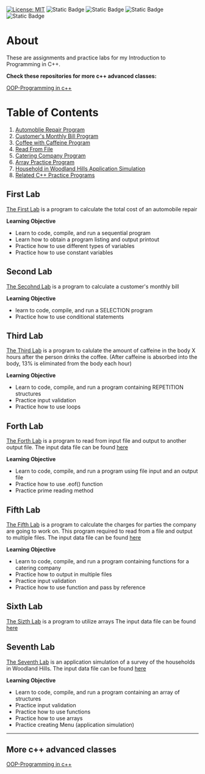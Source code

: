 [![License: MIT](https://img.shields.io/badge/License-MIT-yellow.svg)](https://opensource.org/licenses/MIT) ![Static Badge](https://img.shields.io/badge/C%2B%2B-Lang-pink?logo=c%2B%2B&link=https%3A%2F%2Fcplusplus.com%2F) ![Static Badge](https://img.shields.io/badge/Website-Jittapatrick-blue?logo=README&logoColor=%23999999&link=https%3A%2F%2Fbit.ly%2Fjittapatrick) ![Static Badge](https://img.shields.io/badge/Github-patrick2544-black?logo=Github&logoColor=%25230098FF&link=https%3A%2F%2Fgithub.com%2FPatrick2544) ![Static Badge](https://img.shields.io/badge/Paypal-donate-purple?logo=Paypal&logoColor=%25230098FF&link=https%3A%2F%2Fpaypal.me%2Fsjpmiles%3Fcountry.x%3DTH%26locale.x%3Dth_TH)

# About
These are assignments and practice labs for my Introduction to Programming in C++.

**Check these repositories for more c++ advanced classes:**

[OOP-Programming in c++](https://github.com/Patrick2544/OOP-Programming-cpp)

# Table of Contents
1. [Automoblie Repair Program](#First-Lab)
2. [Customer's Monthly Bill Program](#Second-Lab)
3. [Coffee with Caffeine Program](#Third-Lab)
4. [Read From File](#Forth-Lab)
5. [Catering Company Program](#Fifth-Lab)
6. [Array Practice Program](#Sizth-Lab)
7. [Household in Woodland Hills Application Simulation](#Seventh-Lab)
8. [Related C++ Practice Programs](#More-c-advanced-classes)
    
## First Lab
[The First Lab](https://github.com/Patrick2544/Intro-programming-cpp-/blob/main/cost%20of%20an%20automobile%20repair/main.cpp) is a program to calculate the total cost of an automobile repair

**Learning Objective**
* Learn to code, compile, and run a sequential program
* Learn how to obtain a program listing and output printout
* Practice how to use different types of variables
* Practice how to use constant variables

## Second Lab
[The Secohnd Lab](https://github.com/Patrick2544/Intro-programming-cpp-/tree/main/customer's%20monthly%20bill) is a program to calculate a customer's monthly bill

**Learning Objective**
* learn to code, compile, and run a SELECTION program
* Practice how to use conditional statements

## Third Lab
[The Third Lab](https://github.com/Patrick2544/Intro-programming-cpp-/tree/main/calulate%20the%20amount%20of%20caffeine%20in%20the%20body) is a program to calulate the amount of caffeine in the body X hours after the person drinks the coffee. (After caffeine is absorbed into the body, 13% is eliminated from the body each hour)

**Learning Objective**
* Learn to code, compile, and run a program containing REPETITION structures
* Practice input validation
* Practice how to use loops

## Forth Lab
[The Forth Lab](https://github.com/Patrick2544/Intro-programming-cpp-/tree/main/InputOutput%20Files) is a program to read from input file and output to another output file. The input data file can be found [here](https://github.com/Patrick2544/Intro-programming-cpp-/blob/main/InputOutput%20Files/DataFile.txt)

**Learning Objective**
* Learn to code, compile, and run a program using file input and an output file
* Practice how to use .eof() function
* Practice prime reading method

## Fifth Lab
[The Fifth Lab](https://github.com/Patrick2544/Intro-programming-cpp-/tree/main/Advanced%20InOutout%20Files) is a program to calculate the charges for parties the company are going to work on.
This program required to read from a file and output to multiple files. The input data file can be found [here](https://github.com/Patrick2544/Intro-programming-cpp-/blob/main/Advanced%20InOutout%20Files/DataFile.txt)

**Learning Objective**
* Learn to code, compile, and run a program containing functions for a catering company
* Practice how to output in multiple files
* Practice input validation
* Practice how to use function and pass by reference

## Sixth Lab
[The Sizth Lab](https://github.com/Patrick2544/Intro-programming-cpp-/tree/main/Array%20practice%20lab) is a program to utilize arrays
The input data file can be found [here](https://github.com/Patrick2544/Intro-programming-cpp-/blob/main/Array%20practice%20lab/DataFile.txt)

## Seventh Lab
[The Seventh Lab](https://github.com/Patrick2544/Intro-programming-cpp-/tree/main/Struct%20Practice%20Lab) is an application simulation of a survey of the households in Woodland Hills.
The input data file can be found [here](https://github.com/Patrick2544/Intro-programming-cpp-/blob/main/Struct%20Practice%20Lab/DataFile.txt)

**Learning Objective**
* Learn to code, compile, and run a program containing an array of structures
* Practice input validation
* Practice how to use functions
* Practice how to use arrays
* Practice creating Menu (application simulation)

---

## More c++ advanced classes

[OOP-Programming in c++](https://github.com/Patrick2544/OOP-Programming-cpp)
